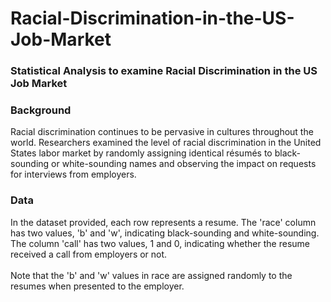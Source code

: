# Racial-Discrimination-in-the-US-Job-Market
### Statistical Analysis to examine Racial Discrimination in the US Job Market <br>
### **Background** <br> 
Racial discrimination continues to be pervasive in cultures throughout the world. Researchers examined the level of racial discrimination in the United States labor market by randomly assigning identical résumés to black-sounding or white-sounding names and observing the impact on requests for interviews from employers. <br> 
### **Data** <br> 
In the dataset provided, each row represents a resume. The 'race' column has two values, 'b' and 'w', indicating black-sounding and white-sounding. The column 'call' has two values, 1 and 0, indicating whether the resume received a call from employers or not. <br>  
Note that the 'b' and 'w' values in race are assigned randomly to the resumes when presented to the employer.
